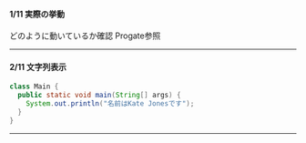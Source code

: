 #### 1/11 実際の挙動
どのように動いているか確認
Progate参照
***

#### 2/11 文字列表示
```java
class Main {
  public static void main(String[] args) {
    System.out.println("名前はKate Jonesです");
  }
}

```

***
